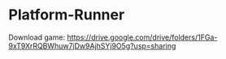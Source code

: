 # Platform-Runner

Download game: https://drive.google.com/drive/folders/1FGa-9xT9XrRQBWhuw7jDw9AjhSYj9O5g?usp=sharing
